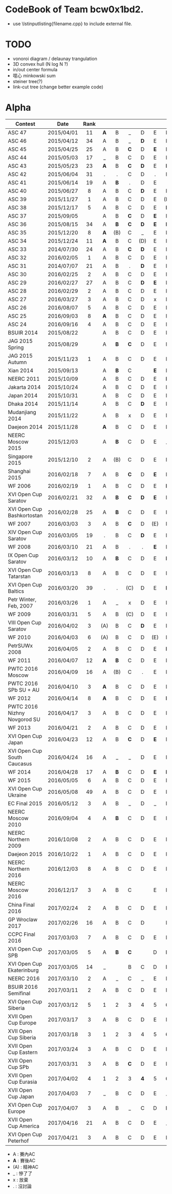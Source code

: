# CodeBook of Team bcw0x1bd2.

- use \lstinputlisting{filename.cpp} to include external file.
  
# TODO  
  
- vonoroi diagram / delaunay trangulation  
- 3D convex hull (N log N ?) 
- in/out center formula  
- 噁心 minkowski sum  
- steiner tree(?)  
- link-cut tree (change better example code)

# Alpha

| Contest       | Date          | Rank |   |   |   |   |   |   |   |   |   |   |   |   |   |
| ------------- |:-------------:|:----:|:-:|:-:|:-:|:-:|:-:|:-:|:-:|:-:|:-:|:-:|:-:|:-:|:-:|
| ASC 47        | 2015/04/01    | 11 | **A** | B | _ | D | E | F | G | _ | _ | J |   |
| ASC 46        | 2015/04/12    | 34 | A | B | _ | **D** | E | F | G | _ | **I** | J |
| ASC 45        | 2015/04/25    | 25 | A | B | **C** | D | **E** | F | G | **H** | x | x | K |
| ASC 44        | 2015/05/03    | 17 | _ | B | C | D | E | F | **G** | H | I | x |
| ASC 43        | 2015/05/23    | 23 | **A** | B | **C** | **D** | E | **F**| G | H | I | J | K | L |
| ASC 42        | 2015/06/04    | 31 | . | . | C | D | . | F | G | . | **I** | J |
| ASC 41        | 2015/06/14    | 19 | A | **B** | . | D | E | . | G | H | I | J |
| ASC 40        | 2015/06/27    | 8 | A | B | C | **D** | E | F | G | H | I | . |
| ASC 39        | 2015/11/27    | 1 | A | B | C | D | E | (F) | G | H | I | J |
| ASC 38        | 2015/12/17    | 5 | A | B | C | D | E | **F** | **G** | H | **I** | J |
| ASC 37        | 2015/09/05    | | A | B | **C** | D | **E** | F | G | H | **I** |
| ASC 36        | 2015/08/15    | 34 | A | **B** | **C** | **D** | **E** | **F** | G | H | **I** | J |
| ASC 35        | 2015/12/20    | 8 | **A** | (B) | C | _ | E | F | G | H | **I** | J |
| ASC 34        | 2015/12/24    | 11 | **A** | B | C | (D) | E | F | **G** | H | I | J |
| ASC 33        | 2014/07/30    | 24 | A | B | **C** | **D** | E | F | . | H | . | J |
| ASC 32        | 2016/02/05    | 1 | A | B | C | D | E | F | G | H | I | J | K |
| ASC 31        | 2014/07/07    | 21 | A | B | . | **D** | E | F | G | . | I | . | K |
| ASC 30        | 2016/02/25    | 2 | A | B | C | D | E | F | G | H | I | J |
| ASC 29        | 2016/02/27    | 27 | A | B | C | **D** | **E** | F | **G** | H | I | **J** |
| ASC 28        | 2016/02/29    | 2 | A | B | C | D | E | F | G | H | I | J |
| ASC 27        | 2016/03/27    | 3 | A | B | C | D | x | F | G | H | I | J |
| ASC 26        | 2016/08/07    | 5 | A | B | C | D | E | F | G | H | I | J |
| ASC 25        | 2016/09/03    | 8 | **A** | B | C | D | E | F | G | H | I | J | 
| ASC 24        | 2016/09/16    | 4 | A | B | C | D | E | F | G | H | I | J |
| BSUIR 2014    | 2015/08/22    | | A | B | C | D | E | F | G | H | I | J | K |
| JAG 2015 Spring | 2015/08/29  | | A | **B** | **C** | D | E | F | G | **H** | **I** | **J** | K | L |
| JAG 2015 Autumn | 2015/11/23  | 1 | A | B | C | D | E | F | G | H | . | J | K |
| Xian 2014       | 2015/09/13  | | A | **B**  | C |   | **E**  | F | **G**  | H | I | **J**  | K |
| NEERC 2011      | 2015/10/09  | | A | B | C | D | E | **F**  | G | .  | I | **J**  | K | **L** |
| Jakarta 2014    | 2015/10/24  | | A | B | C | D | E | F | G | H | I | J | K |
| Japan 2014      | 2015/10/31  | | A | B | C | D | E | F | G | H | I | J | **K**|
| Dhaka 2014      | 2015/11/14  | | A | B | C | **D** | E | F | G | H | I | J |
| Mudanjiang 2014 | 2015/11/22  | | A | B | x | D | E | F | **G** | H | I | . | **K** |
| Daejeon 2014    | 2015/11/28  | | **A** | B | C | D | E | F | G | H | I | J | K | **L** |
| NEERC Moscow 2015 | 2015/12/03| | A | **B** | C | D | E | _ | G | H | I | J | K | L |
| Singapore 2015  | 2015/12/10  | 2 | A | (B) | C | D | E | F | G | H | I | J | **K** |
| Shanghai 2015   | 2016/02/18  | 7 | A | B | **C** | D | **E** | F | G | _ | **I** | **J** | K | L |
| WF 2006         | 2016/02/19  | 1 | A | B | C | D | E | **F** | G | (H) | I | J |
| XVI Open Cup Saratov | 2016/02/21 | 32 | A | **B** | **C** | **D** | **E** | F | G | H | I | J | **K** |
| XVI Open Cup Bashkortostan | 2016/02/28 | 25 | A | **B** | C | D | E | F | **G** | H | I | J | **K** | L | **M** |
| WF 2007         | 2016/03/03  | 3 | A | B | **C** | D | (E) | F | G | (H) | I | **J** |
| XIV Open Cup Saratov | 2016/03/05 | 19 | . | B | C | **D** | E | F | . | _ | **I** | J | K |
| WF 2008         | 2016/03/10  | 21 | A | B | . | . | **E** | F | **G** | **H** | I | J | K |
| IX Open Cup Saratov | 2016/03/12 | 10 | A | **B** | C | D | E | **F** | . | x | I | J |
| XVI Open Cup Tatarstan | 2016/03/13 | 8 | A | B | C | D | E | F | G | H | I | J | K | L | M |
| XVI Open Cup Baltics | 2016/03/20 | 39 | . | . | (C) | D | E | **F** | G | H | I | J |
| Petr Winter, Feb, 2007 | 2016/03/26 | 1 | A | _ | x | D | E | F | G | H | I | J | K |
| WF 2009         | 2016/03/31  | 5 | A | B | (C) | D | E | F | (G) | H | (I) | J | K |
| VIII Open Cup Saratov | 2016/04/02 | 3 | (A) | B | C | **D** | E | F | G | H | I | J | K |
| WF 2010         | 2016/04/03  | 6 | (A) | B | C | D | (E) | F | G | _ | **I** | J | **K** |
| PetrSUWx 2008   | 2016/04/05  | 2 | A | B | C | D | E | **F** | G | _ | **I** | J |
| WF 2011         | 2016/04/07  | 12 | **A** | **B** | C | D | E | F | **G** | H | **I** | J | K |
| PWTC 2016 Moscow | 2016/04/09 | 16 | A | (B) | C | . | E | F | G | H | **I** | J | K |
| PWTC 2016 SPb SU + AU | 2016/04/10 | 3 | **A** | B | C | D | E | F | . | H | I | J | K | . |
| WF 2012         | 2016/04/14  | 8 | **A** | B | C | D | E | **F** | G | **H** | **I** | **J** | K | L |
| PWTC 2016 Nizhny Novgorod SU | 2016/04/17 | 3 | A | B | C | D | E | F | G | H | **I** |
| WF 2013         | 2016/04/21  | 2 | A | B | C | D | E | F | x | H | I | J | K |
| XVI Open Cup Japan | 2016/04/23 | 12 | A | B | **C** | D | **E** | F | G | H | I | J |
| XVI Open Cup South Caucasus | 2016/04/24 | 16 | A | _ | _ | D | E | F | G | H | I | **J** |
| WF 2014         | 2016/04/28 | 17 | A | **B** | C | D | **E** | **F** | **G** | **H** | **I** | **J** | K | **L** |
| WF 2015         | 2016/05/05 | 6  | A | B | C | D | E | F | **G** | H | I | J | **K** | L | **M** |
| XVI Open Cup Ukraine | 2016/05/08 | 49 | A | B | C | D | E | F | G | **H** | **I** | **J** | K | **L** | M |
| EC Final 2015 | 2016/05/12 | 3 | A | B | _ | D | _ | F | G | H | _ | J | x | L | M |
| NEERC Moscow 2010 | 2016/09/04 | 4 | A | **B** | C | D | E | F | G | H | I | J | K | L |
| NEERC Northern 2009 | 2016/10/08 | 2 | A | B | C | D | E | F | G | H | I | J | K |
| Daejeon 2015 | 2016/10/22 | 1 | A | B | C | D | E | F | G | H | I | J | K | L |
| NEERC Northern 2016 | 2016/12/03 | 8 | A | B | C | D | E | F | G |  | I | J | K |
| NEERC Moscow 2016 | 2016/12/17 | 3 | A | B | C |  | E | F | G | H | I |  | K | L |
| China Final 2016 | 2017/02/24 | 2 | A | B | C | D | E | F | G | H | I | J | K | L |
| GP Wroclaw 2017 | 2017/02/26 | 16 | A | B | C | D | | F | G | | I | | |
| CCPC Final 2016 | 2017/03/03 | 7 | A | B | C | D | E | F | G | H | I | J | x | L |
| XVI Open Cup SPB | 2017/03/05 | 5 | A | **B** | **C** || D | E | F | G | H | I | J | K | L |
| XVI Open Cup Ekaterinburg | 2017/03/05 | 14 | _ || B | C | D | E | F | G | H | I | J | K |
| NEERC 2016 | 2017/03/10 | 2 | A | _ | C | _ | E | F | G | H | _ | J | K | L | _ |
| BSUIR 2016 Semifinal | 2017/03/11 | 2 | A | B | C | D | E | F | G | H | I | J | K |
| XVI Open Cup Siberia | 2017/03/12 | 5 | 1 | 2 | 3 | 4 | 5 | 6 | 7 | 8 | (9) | 10 | 11 | (12) |
| XVII Open Cup Europe | 2017/03/17 | 3 | A | B | C | D | E | F | _ | H | _ | J | K | L |
| XVII Open Cup Siberia | 2017/03/18 | 3 | 1 | 2 | 3 | 4 | 5 | 6 | 7 | 8 | 9 | (10) | 11 |
| XVII Open Cup Eastern | 2017/03/24 | 3 | A | B | C | D | E | F | G | H | I | _ | K | L |
| XVII Open Cup SPb | 2017/03/31 | 3 | A | B | **C** | D | E | F | G | H | I | J | K |
| XVII Open Cup Eurasia | 2017/04/02 | 4 | 1 | 2 | 3 | **4** | 5 | 6 | 7 | 8 | 9 | 10 | 11 | 12 |
| XVII Open Cup Japan | 2017/04/03 | 7 | _ | B | C | D | E | _ | G | H | I | J |
| XVI Open Cup Europe | 2017/04/07 | 3 | A | B | _ | C | D | E | F | **G** | H | I | J | K | L |
| XVII Open Cup America | 2017/04/16 | 21 | A | B | C | D | E | _ | G | _ | _ | J | **K** |
| XVI Open Cup Peterhof | 2017/04/21 | 3 | A | B | C | D | E | F | G | H | _ |



- A : 賽內AC  
- **A** : 賽後AC  
- (A) : 精神AC  
- _ : 慘了了  
- x : 放棄
- . : 沒討論 
